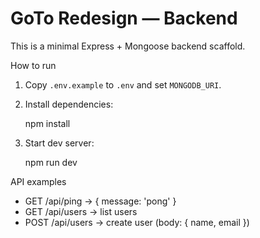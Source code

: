 # GoTo Redesign — Backend

This is a minimal Express + Mongoose backend scaffold.

How to run

1. Copy `.env.example` to `.env` and set `MONGODB_URI`.
2. Install dependencies:

   npm install

3. Start dev server:

   npm run dev

API examples

- GET /api/ping → { message: 'pong' }
- GET /api/users → list users
- POST /api/users → create user (body: { name, email })
